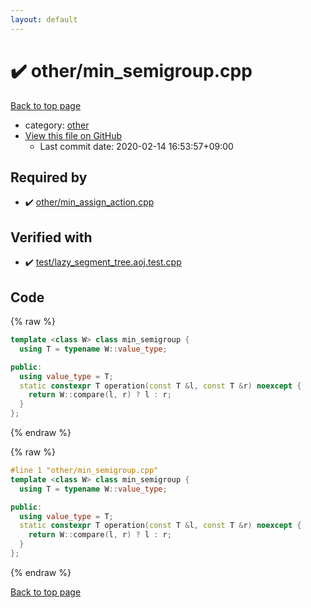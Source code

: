 ```yaml
---
layout: default
---
```


<!-- mathjax config similar to math.stackexchange -->
<script type="text/javascript" async
  src="https://cdnjs.cloudflare.com/ajax/libs/mathjax/2.7.5/MathJax.js?config=TeX-MML-AM_CHTML">
</script>
<script type="text/x-mathjax-config">
  MathJax.Hub.Config({
    TeX: { equationNumbers: { autoNumber: "AMS" }},
    tex2jax: {
      inlineMath: [ ['$','$'] ],
      processEscapes: true
    },
    "HTML-CSS": { matchFontHeight: false },
    displayAlign: "left",
    displayIndent: "2em"
  });
</script>

<script type="text/javascript" src="https://cdnjs.cloudflare.com/ajax/libs/jquery/3.4.1/jquery.min.js"></script>
<script src="https://cdn.jsdelivr.net/npm/jquery-balloon-js@1.1.2/jquery.balloon.min.js" integrity="sha256-ZEYs9VrgAeNuPvs15E39OsyOJaIkXEEt10fzxJ20+2I=" crossorigin="anonymous"></script>
<script type="text/javascript" src="../../assets/js/copy-button.js"></script>
<link rel="stylesheet" href="../../assets/css/copy-button.css" />


# :heavy_check_mark: other/min_semigroup.cpp

<a href="../../index.html">Back to top page</a>

* category: <a href="../../index.html#795f3202b17cb6bc3d4b771d8c6c9eaf">other</a>
* <a href="{{ site.github.repository_url }}/blob/master/other/min_semigroup.cpp">View this file on GitHub</a>
    - Last commit date: 2020-02-14 16:53:57+09:00




## Required by

* :heavy_check_mark: <a href="min_assign_action.cpp.html">other/min_assign_action.cpp</a>


## Verified with

* :heavy_check_mark: <a href="../../verify/test/lazy_segment_tree.aoj.test.cpp.html">test/lazy_segment_tree.aoj.test.cpp</a>


## Code

<a id="unbundled"></a>
{% raw %}
```cpp
template <class W> class min_semigroup {
  using T = typename W::value_type;

public:
  using value_type = T;
  static constexpr T operation(const T &l, const T &r) noexcept {
    return W::compare(l, r) ? l : r;
  }
};
```
{% endraw %}

<a id="bundled"></a>
{% raw %}
```cpp
#line 1 "other/min_semigroup.cpp"
template <class W> class min_semigroup {
  using T = typename W::value_type;

public:
  using value_type = T;
  static constexpr T operation(const T &l, const T &r) noexcept {
    return W::compare(l, r) ? l : r;
  }
};

```
{% endraw %}

<a href="../../index.html">Back to top page</a>

